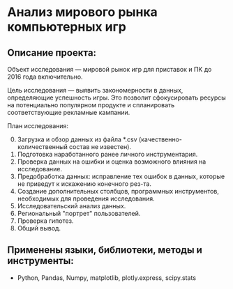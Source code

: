 # Анализ мирового рынка компьютерных игр

## Описание проекта:

Объект исследования — мировой рынок игр для приставок и ПК до 2016 года включительно.

Цель исследования — выявить закономерности в данных, определяющие успешность игры. Это позволит сфокусировать ресурсы на потенциально популярном продукте и спланировать соответствующие рекламные кампании.

План исследования:

0. Загрузка и обзор данных из файла *.csv (качественно-количественный состав не известен).
1. Подготовка наработанного ранее личного инструментария.
2. Проверка данных на ошибки и оценка возможного влияния на исследование.
3. Предобработка данных: исправление тех ошибок в данных, которые не приведут к искажению конечного рез-та.
4. Создание дополнительных столбцов, программных инструментов, необходимых для проведения исследования.
5. Исследовательский анализ данных.
6. Региональный "портрет" пользователей.
7. Проверка гипотез.
8. Общий вывод.


## Применены языки, библиотеки, методы и инструменты:
- Python, Pandas, Numpy, matplotlib, plotly.express, scipy.stats
